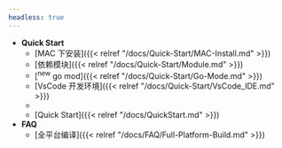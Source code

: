 ```yaml
---
headless: true
---
```


* **Quick Start**
  * [MAC 下安装]({{< relref "/docs/Quick-Start/MAC-Install.md" >}})
  * [依赖模块]({{< relref "/docs/Quick-Start/Module.md" >}})
  * [<sup>new</sup> go mod]({{< relref "/docs/Quick-Start/Go-Mode.md" >}})
  * [VsCode 开发环境]({{< relref "/docs/Quick-Start/VsCode_IDE.md" >}})
  * 
  * [Quick Start]({{< relref "/docs/QuickStart.md" >}})  
* **FAQ**
  * [全平台编译]({{< relref "/docs/FAQ/Full-Platform-Build.md" >}})
